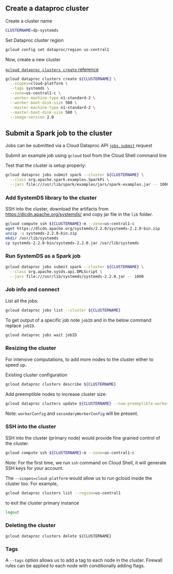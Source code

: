 <!--
{% comment %}
Licensed to the Apache Software Foundation (ASF) under one or more
contributor license agreements.  See the NOTICE file distributed with
this work for additional information regarding copyright ownership.
The ASF licenses this file to you under the Apache License, Version 2.0
(the "License"); you may not use this file except in compliance with
the License.  You may obtain a copy of the License at

http://www.apache.org/licenses/LICENSE-2.0

Unless required by applicable law or agreed to in writing, software
distributed under the License is distributed on an "AS IS" BASIS,
WITHOUT WARRANTIES OR CONDITIONS OF ANY KIND, either express or implied.
See the License for the specific language governing permissions and
limitations under the License.
{% endcomment %}
-->

## Create a dataproc cluster

Create a cluster name
```sh
CLUSTERNAME=dp-systemds
```

Set Dataproc cluster region
```sh
gcloud config set dataproc/region us-central1
```

Now, create a new cluster

[`gcloud dataproc clusters create` reference](https://cloud.google.com/sdk/gcloud/reference/dataproc/clusters/create)
```sh
gcloud dataproc clusters create ${CLUSTERNAME} \
  --scopes=cloud-platform \
  --tags systemds \
  --zone=us-central1-c \
  --worker-machine-type n1-standard-2 \
  --worker-boot-disk-size 500 \
  --master-machine-type n1-standard-2 \
  --master-boot-disk-size 500 \
  --image-version 2.0
```

## Submit a Spark job to the cluster

Jobs can be submitted via a Cloud Dataproc API
[`jobs.submit`](https://cloud.google.com/dataproc/docs/reference/rest/v1/projects.regions.jobs/submit) request

Submit an example job using `gcloud` tool from the Cloud Shell command line

Test that the cluster is setup properly:

```sh
gcloud dataproc jobs submit spark --cluster ${CLUSTERNAME} \
  --class org.apache.spark.examples.SparkPi \
  --jars file:///usr/lib/spark/examples/jars/spark-examples.jar -- 1000
```

### Add SystemDS library to the cluster

SSH into the cluster, download the artifacts from https://dlcdn.apache.org/systemds/
and copy jar file in the `lib` folder.

```sh
gcloud compute ssh ${CLUSTERNAME}-m --zone=us-central1-c
wget https://dlcdn.apache.org/systemds/2.2.0/systemds-2.2.0-bin.zip
unzip -q systemds-2.2.0-bin.zip
mkdir /usr/lib/systemds
cp systemds-2.2.0-bin/systemds-2.2.0.jar /usr/lib/systemds
```

### Run SystemDS as a Spark job

```sh
gcloud dataproc jobs submit spark --cluster ${CLUSTERNAME} \
  --class org.apache.sysds.api.DMLScript \
  --jars file:///usr/lib/systemds/systemds-2.2.0.jar -- 1000
```

### Job info and connect

List all the jobs:

```sh
gcloud dataproc jobs list --cluster ${CLUSTERNAME}
```

To get output of a specific job note `jobID` and in the below command
replace `jobID`.

```sh
gcloud dataproc jobs wait jobID
```

### Resizing the cluster

For intensive computations, to add more nodes to the cluster either to speed up.

Existing cluster configuration

```sh
gcloud dataproc clusters describe ${CLUSTERNAME}
```

Add preemptible nodes to increase cluster size:

```sh
gcloud dataproc clusters update ${CLUSTERNAME} --num-preemptible-workers=1
```

Note: `workerConfig` and `secondaryWorkerConfig` will be present.

### SSH into the cluster

SSH into the cluster (primary node) would provide fine grained control of the cluster.

```sh
gcloud compute ssh ${CLUSTERNAME}-m --zone=us-central1-c
```

Note: For the first time, we run `ssh` command on Cloud Shell, it will generate SSH keys
for your account.

The `--scopes=cloud-platform` would allow us to run gcloud inside the cluster too.
For example,

```sh
gcloud dataproc clusters list --region=us-central1
```

to exit the cluster primary instance

```sh
logout
```

### Deleting the cluster

```
gcloud dataproc clusters delete ${CLUSTERNAME}
```

### Tags

A `--tags` option allows us to add a tag to each node in the cluster. Firewall rules
can be applied to each node with conditionally adding flags.

